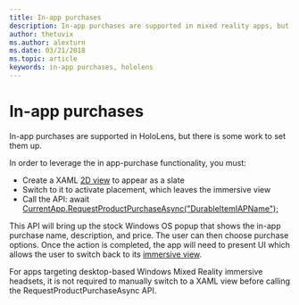 ```yaml
---
title: In-app purchases
description: In-app purchases are supported in mixed reality apps, but there is some work to set them up.
author: thetuvix
ms.author: alexturn
ms.date: 03/21/2018
ms.topic: article
keywords: in-app purchases, hololens
---
```




# In-app purchases

In-app purchases are supported in HoloLens, but there is some work to set them up.

In order to leverage the in app-purchase functionality, you must:
* Create a XAML [2D view](../design/app-views.md) to appear as a slate
* Switch to it to activate placement, which leaves the immersive view
* Call the API: await [CurrentApp.RequestProductPurchaseAsync("DurableItemIAPName");](https://docs.microsoft.com/uwp/api/windows.applicationmodel.store.currentapp#Windows_ApplicationModel_Store_CurrentApp_RequestProductPurchaseAsync_System_String_)

This API will bring up the stock Windows OS popup that shows the in-app purchase name, description, and price. The user can then choose purchase options. Once the action is completed, the app will need to present UI which allows the user to switch back to its [immersive view](../design/app-views.md).

For apps targeting desktop-based Windows Mixed Reality immersive headsets, it is not required to manually switch to a XAML view before calling the RequestProductPurchaseAsync API.
